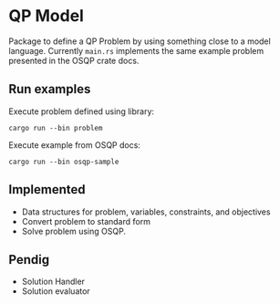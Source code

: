 # QP Model

Package to define a QP Problem by using something close to a model language.
Currently `main.rs` implements the same example problem presented in the OSQP crate
docs.

## Run examples

Execute problem defined using library:

```
cargo run --bin problem
```

Execute example from OSQP docs:
```
cargo run --bin osqp-sample
```


## Implemented
- Data structures for problem, variables, constraints, and objectives
- Convert problem to standard form
- Solve problem using OSQP.


## Pendig
- Solution Handler
- Solution evaluator
